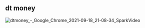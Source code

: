 ## dt money

![dtmoney_-_Google_Chrome_2021-09-18_21-08-34_SparkVideo](https://user-images.githubusercontent.com/23344822/133911697-d90e1eac-6826-492b-9b22-403e92645697.gif)
